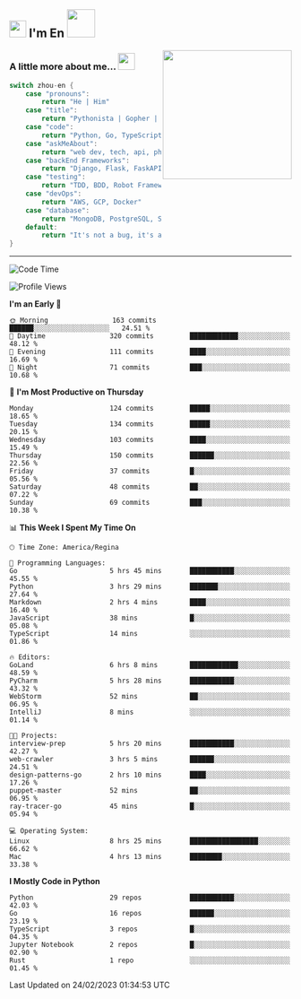 <h2><img src="https://emojis.slackmojis.com/emojis/images/1531849430/4246/blob-sunglasses.gif?1531849430" width="30"/> I'm En <img src="https://media.giphy.com/media/12oufCB0MyZ1Go/giphy.gif" width="50"></h2>
<img align='right' src="https://media.giphy.com/media/M9gbBd9nbDrOTu1Mqx/giphy.gif" width="230">


### A little more about me... <img src="https://media.giphy.com/media/WUlplcMpOCEmTGBtBW/giphy.gif" width="30">  
<!--
```javascript
const zhou-en = {
    pronouns: "He" | "Him",
    title: "Pythonista" | "Gopher" | "Rustacean",
    code: ["Python", "Go", "Rust", "TypeScript"],
    askMeAbout: ["web dev", "tech", "app dev", "photography"],
    technologies: {
        backEnd: {
            python: ["Django", "Flask", "FaskAPI"],
            go: []
        },
        scraping: ["selenium", "scrapy", "spider"],
        testing: ["Robot Framework"],
        devOps: ["AWS", "Docker", "GCP", "Nginx"],
        databases: ["mongo", "postgresql", "sqlite"],
        misc: ["Firebase", "Heroku"]
    },
    architecture: ["Event Driven Architecture", "Microservices"],
    currentFocus: ["Temporal", "Rust"],
    funFact: "It's not a bug, it's a feature!"
};
```
  -->

```go
switch zhou-en {
    case "pronouns":
        return "He | Him"
    case "title":
        return "Pythonista | Gopher | Rustacean"
    case "code":
        return "Python, Go, TypeScript, Rust"
    case "askMeAbout":
        return "web dev, tech, api, photography, basketball"
    case "backEnd Frameworks":
        return "Django, Flask, FaskAPI, Temporal"
    case "testing":
        return "TDD, BDD, Robot Framework, pytest"
    case "devOps":
        return "AWS, GCP, Docker"
    case "database":
        return "MongoDB, PostgreSQL, Sqlit"
    default:
        return "It's not a bug, it's a feature!"
}
```




---
<!--START_SECTION:waka-->
![Code Time](http://img.shields.io/badge/Code%20Time-480%20hrs%2019%20mins-blue)

![Profile Views](http://img.shields.io/badge/Profile%20Views-15-blue)

**I'm an Early 🐤** 

```text
🌞 Morning                163 commits         ██████░░░░░░░░░░░░░░░░░░░   24.51 % 
🌆 Daytime                320 commits         ████████████░░░░░░░░░░░░░   48.12 % 
🌃 Evening                111 commits         ████░░░░░░░░░░░░░░░░░░░░░   16.69 % 
🌙 Night                  71 commits          ███░░░░░░░░░░░░░░░░░░░░░░   10.68 % 
```
📅 **I'm Most Productive on Thursday** 

```text
Monday                   124 commits         █████░░░░░░░░░░░░░░░░░░░░   18.65 % 
Tuesday                  134 commits         █████░░░░░░░░░░░░░░░░░░░░   20.15 % 
Wednesday                103 commits         ████░░░░░░░░░░░░░░░░░░░░░   15.49 % 
Thursday                 150 commits         ██████░░░░░░░░░░░░░░░░░░░   22.56 % 
Friday                   37 commits          █░░░░░░░░░░░░░░░░░░░░░░░░   05.56 % 
Saturday                 48 commits          ██░░░░░░░░░░░░░░░░░░░░░░░   07.22 % 
Sunday                   69 commits          ███░░░░░░░░░░░░░░░░░░░░░░   10.38 % 
```


📊 **This Week I Spent My Time On** 

```text
🕑︎ Time Zone: America/Regina

💬 Programming Languages: 
Go                       5 hrs 45 mins       ███████████░░░░░░░░░░░░░░   45.55 % 
Python                   3 hrs 29 mins       ███████░░░░░░░░░░░░░░░░░░   27.64 % 
Markdown                 2 hrs 4 mins        ████░░░░░░░░░░░░░░░░░░░░░   16.40 % 
JavaScript               38 mins             █░░░░░░░░░░░░░░░░░░░░░░░░   05.08 % 
TypeScript               14 mins             ░░░░░░░░░░░░░░░░░░░░░░░░░   01.86 % 

🔥 Editors: 
GoLand                   6 hrs 8 mins        ████████████░░░░░░░░░░░░░   48.59 % 
PyCharm                  5 hrs 28 mins       ███████████░░░░░░░░░░░░░░   43.32 % 
WebStorm                 52 mins             ██░░░░░░░░░░░░░░░░░░░░░░░   06.95 % 
IntelliJ                 8 mins              ░░░░░░░░░░░░░░░░░░░░░░░░░   01.14 % 

🐱‍💻 Projects: 
interview-prep           5 hrs 20 mins       ███████████░░░░░░░░░░░░░░   42.27 % 
web-crawler              3 hrs 5 mins        ██████░░░░░░░░░░░░░░░░░░░   24.51 % 
design-patterns-go       2 hrs 10 mins       ████░░░░░░░░░░░░░░░░░░░░░   17.26 % 
puppet-master            52 mins             ██░░░░░░░░░░░░░░░░░░░░░░░   06.95 % 
ray-tracer-go            45 mins             █░░░░░░░░░░░░░░░░░░░░░░░░   05.94 % 

💻 Operating System: 
Linux                    8 hrs 25 mins       █████████████████░░░░░░░░   66.62 % 
Mac                      4 hrs 13 mins       ████████░░░░░░░░░░░░░░░░░   33.38 % 
```

**I Mostly Code in Python** 

```text
Python                   29 repos            ███████████░░░░░░░░░░░░░░   42.03 % 
Go                       16 repos            ██████░░░░░░░░░░░░░░░░░░░   23.19 % 
TypeScript               3 repos             █░░░░░░░░░░░░░░░░░░░░░░░░   04.35 % 
Jupyter Notebook         2 repos             █░░░░░░░░░░░░░░░░░░░░░░░░   02.90 % 
Rust                     1 repo              ░░░░░░░░░░░░░░░░░░░░░░░░░   01.45 % 
```




 Last Updated on 24/02/2023 01:34:53 UTC
<!--END_SECTION:waka-->
